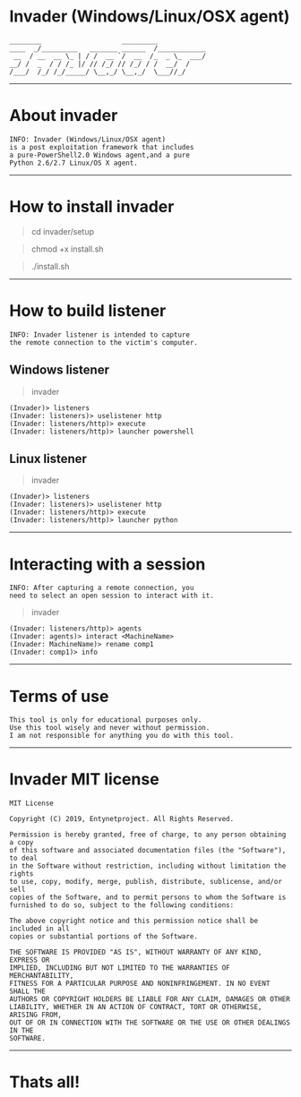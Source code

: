# Invader (Windows/Linux/OSX agent)

    ________                    _________            
    ____  _/_________   _______ ______  /____________
     __  / __  __ \_ | / /  __ `/  __  /_  _ \_  ___/
    __/ /  _  / / /_ |/ // /_/ // /_/ / /  __/  /    
    /___/  /_/ /_/_____/ \__,_/ \__,_/  \___//_/ 
    
***

# About invader

    INFO: Invader (Windows/Linux/OSX agent)
    is a post exploitation framework that includes 
    a pure-PowerShell2.0 Windows agent,and a pure 
    Python 2.6/2.7 Linux/OS X agent.
    
***

# How to install invader

> cd invader/setup

> chmod +x install.sh

> ./install.sh

***

# How to build listener

    INFO: Invader listener is intended to capture 
    the remote connection to the victim's computer.

## Windows listener

> invader

    (Invader)> listeners
    (Invader: listeners)> uselistener http
    (Invader: listeners/http)> execute
    (Invader: listeners/http)> launcher powershell
    
## Linux listener

> invader

    (Invader)> listeners
    (Invader: listeners)> uselistener http
    (Invader: listeners/http)> execute
    (Invader: listeners/http)> launcher python
    
***

# Interacting with a session

    INFO: After capturing a remote connection, you 
    need to select an open session to interact with it.

> invader 

    (Invader: listeners/http)> agents
    (Invader: agents)> interact <MachineName>
    (Invader: MachineName)> rename comp1
    (Invader: comp1)> info

***

# Terms of use

    This tool is only for educational purposes only.
    Use this tool wisely and never without permission.
    I am not responsible for anything you do with this tool.

***

# Invader MIT license

    MIT License

    Copyright (C) 2019, Entynetproject. All Rights Reserved.

    Permission is hereby granted, free of charge, to any person obtaining a copy
    of this software and associated documentation files (the "Software"), to deal
    in the Software without restriction, including without limitation the rights
    to use, copy, modify, merge, publish, distribute, sublicense, and/or sell
    copies of the Software, and to permit persons to whom the Software is
    furnished to do so, subject to the following conditions:

    The above copyright notice and this permission notice shall be included in all
    copies or substantial portions of the Software.

    THE SOFTWARE IS PROVIDED "AS IS", WITHOUT WARRANTY OF ANY KIND, EXPRESS OR
    IMPLIED, INCLUDING BUT NOT LIMITED TO THE WARRANTIES OF MERCHANTABILITY,
    FITNESS FOR A PARTICULAR PURPOSE AND NONINFRINGEMENT. IN NO EVENT SHALL THE
    AUTHORS OR COPYRIGHT HOLDERS BE LIABLE FOR ANY CLAIM, DAMAGES OR OTHER
    LIABILITY, WHETHER IN AN ACTION OF CONTRACT, TORT OR OTHERWISE, ARISING FROM,
    OUT OF OR IN CONNECTION WITH THE SOFTWARE OR THE USE OR OTHER DEALINGS IN THE
    SOFTWARE.
    
***

# Thats all!

    

